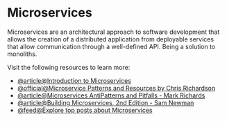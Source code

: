 # Microservices

Microservices are an architectural approach to software development that allows the creation of a distributed application from deployable services that allow communication through a well-defined API. Being a solution to monoliths.

Visit the following resources to learn more:

- [@article@Introduction to Microservices](https://developer.ibm.com/learningpaths/get-started-application-modernization/intro-microservices/introduction/)
- [@official@Microservice Patterns and Resources by Chris Richardson](https://microservices.io/index.html)
- [@article@Microservices AntiPatterns and Pitfalls - Mark Richards](https://www.oreilly.com/content/microservices-antipatterns-and-pitfalls/)
- [@article@Building Microservices, 2nd Edition - Sam Newman](https://samnewman.io/books/building_microservices_2nd_edition/)
- [@feed@Explore top posts about Microservices](https://app.daily.dev/tags/microservices?ref=roadmapsh)
